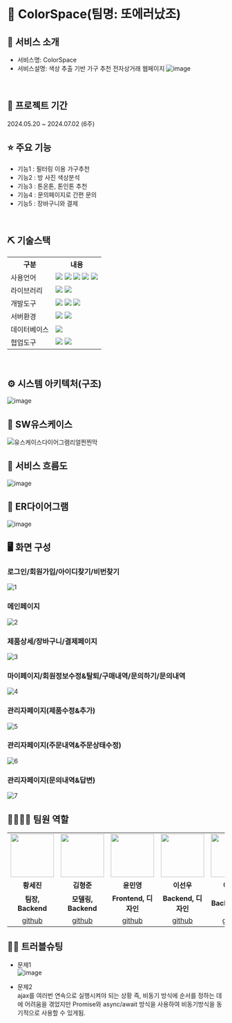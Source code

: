 # 📎 ColorSpace(팀명: 또에러났조)


## 👀 서비스 소개
* 서비스명: ColorSpace
* 서비스설명: 색상 추출 기반 가구 추천 전자상거래 웹페이지
![image](https://github.com/2024-SMHRD-SW-BigData-1/AgainE/assets/166770486/e52a949f-e709-4415-b233-af2a9b55f0fa)
<br>

## 📅 프로젝트 기간
2024.05.20 ~ 2024.07.02 (6주)
<br>

## ⭐ 주요 기능
* 기능1 : 필터링 이용 가구추천
* 기능2 : 방 사진 색상분석
* 기능3 : 톤온톤, 톤인톤 추천
* 기능4 : 문의페이지로 간편 문의
* 기능5 : 장바구니와 결제
<br>

## ⛏ 기술스택
<table>
    <tr>
        <th>구분</th>
        <th>내용</th>
    </tr>
    <tr>
        <td>사용언어</td>
        <td>
            <img src="https://img.shields.io/badge/Java-007396?style=for-the-badge&logo=java&logoColor=white"/> 
            <img src="https://img.shields.io/badge/Python-DF620E?style=for-the-badge&logo=Python&logoColor=white"/>
            <img src="https://img.shields.io/badge/HTML5-E34F26?style=for-the-badge&logo=HTML5&logoColor=white"/>
            <img src="https://img.shields.io/badge/CSS3-1572B6?style=for-the-badge&logo=CSS3&logoColor=white"/>
            <img src="https://img.shields.io/badge/JavaScript-F7DF1E?style=for-the-badge&logo=JavaScript&logoColor=white"/>
        </td>
    </tr>
    <tr>
        <td>라이브러리</td>
        <td>
            <img src="https://img.shields.io/badge/YOLOv5s-6107B0?style=for-the-badge&logo=YOLOv5s&logoColor=white"/>
            <img src="https://img.shields.io/badge/KMeans Clustering-EA2795?style=for-the-badge&logo=KMeans Clustering&logoColor=white"/>
        </td>
    </tr>
    <tr>
        <td>개발도구</td>
        <td>
            <img src="https://img.shields.io/badge/Eclipse-2C2255?style=for-the-badge&logo=Eclipse&logoColor=white"/>
            <img src="https://img.shields.io/badge/VSCode-007ACC?style=for-the-badge&logo=VisualStudioCode&logoColor=white"/>
            <img src="https://img.shields.io/badge/Jupyter-DF620E?style=for-the-badge&logo=Jupyter&logoColor=white"/>
        </td>
    </tr>
    <tr>
        <td>서버환경</td>
        <td>
            <img src="https://img.shields.io/badge/Apache Tomcat-D22128?style=for-the-badge&logo=Apache Tomcat&logoColor=white"/>
            <img src="https://img.shields.io/badge/Flask-0A91C7?style=for-the-badge&logo=Flask&logoColor=white"/>
        </td>
    </tr>
    <tr>
        <td>데이터베이스</td>
        <td>
            <img src="https://img.shields.io/badge/MySQL-2C79D1?style=for-the-badge&logo=MySQL&logoColor=white"/>
        </td>
    </tr>
    <tr>
        <td>협업도구</td>
        <td>
            <img src="https://img.shields.io/badge/GitHub-181717?style=for-the-badge&logo=GitHub&logoColor=white"/>
            <img src="https://img.shields.io/badge/Notion-1E2328?style=for-the-badge&logo=Notion&logoColor=white"/>
        </td>
    </tr>
</table>


<br>

## ⚙ 시스템 아키텍처(구조)
![image](https://github.com/user-attachments/assets/e80b34ed-667d-442c-8202-1beedc0018c3)
<br>

## 📌 SW유스케이스
![유스케이스다이어그램리얼찐찐막](https://github.com/2024-SMHRD-SW-BigData-1/AgainE/assets/166770486/04e33398-8282-4d91-9dd1-1e87254acb2d)
<br>

## 📌 서비스 흐름도
![image](https://github.com/2024-SMHRD-SW-BigData-1/AgainE/assets/166770486/4cc4984a-cdc2-4b38-86d9-2dd97080178f)
<br>

## 📌 ER다이어그램
![image](https://github.com/2024-SMHRD-SW-BigData-1/AgainE/assets/166770486/bdbc05c5-0227-4a90-9c0b-1a05b4b53972)
<br>

## 🖥 화면 구성

### 로그인/회원가입/아이디찾기/비번찾기
![1](https://github.com/2024-SMHRD-SW-BigData-1/AgainE/assets/166770486/fc1bdace-8522-4007-a549-93d9564e069c)
<br>

### 메인페이지
![2](https://github.com/2024-SMHRD-SW-BigData-1/AgainE/assets/166770486/a600dd6c-1122-4ca2-89b9-4502e108a774)
<br>

### 제품상세/장바구니/결제페이지
![3](https://github.com/2024-SMHRD-SW-BigData-1/AgainE/assets/166770486/f71bb073-a053-4f7e-9faf-94f6dd338c47)
<br>

### 마이페이지/회원정보수정&탈퇴/구매내역/문의하기/문의내역
![4](https://github.com/2024-SMHRD-SW-BigData-1/AgainE/assets/166770486/4e2e2f01-6d26-4555-8025-7e69d9dcf86e)
<br>

### 관리자페이지(제품수정&추가)
![5](https://github.com/2024-SMHRD-SW-BigData-1/AgainE/assets/166770486/34a1238a-5be1-4bc6-a912-867e7949c050)
<br>

### 관리자페이지(주문내역&주문상태수정)
![6](https://github.com/2024-SMHRD-SW-BigData-1/AgainE/assets/166770486/a6e5a4ad-6cb0-487e-a450-8c75b7b02dbd)
<br>

### 관리자페이지(문의내역&답변)
![7](https://github.com/2024-SMHRD-SW-BigData-1/AgainE/assets/166770486/1069734e-2c36-42c6-9184-baa330b584c6)
<br>

## 👨‍👩‍👦‍👦 팀원 역할
<table>
  <tr>
    <td align="center"><img src="https://github.com/2024-SMHRD-SW-BigData-1/AgainE/assets/166770486/23a03bad-2905-4a97-b62f-c5cc343fdb62" width="100" height="100"/></td>
    <td align="center"><img src="https://github.com/2024-SMHRD-SW-BigData-1/AgainE/assets/166770486/7df4aa78-2664-48b6-abc4-1ecea4b8f536" width="100" height="100"/></td>
    <td align="center"><img src="https://github.com/2024-SMHRD-SW-BigData-1/AgainE/assets/166770486/4014d85b-8714-4ee1-b361-c05ccb31e0ff" width="100" height="100"/></td>
    <td align="center"><img src="https://github.com/2024-SMHRD-SW-BigData-1/AgainE/assets/166770486/d611a067-ec49-42bb-9070-33a4e134b082" width="100" height="100"/></td>
    <td align="center"><img src="https://github.com/2024-SMHRD-SW-BigData-1/AgainE/assets/166770486/d68acdb9-75f1-4365-be59-2be83c339b62" width="100" height="100"/></td>

  </tr>
  <tr>
    <td align="center"><strong>황세진</strong></td>
    <td align="center"><strong>김형준</strong></td>
    <td align="center"><strong>윤민영</strong></td>
    <td align="center"><strong>이선우</strong></td>
    <td align="center"><strong>이슬기</strong></td>
  </tr>
  <tr>
    <td align="center"><b>팀장, Backend</b></td>
    <td align="center"><b>모델링, Backend</b></td>
    <td align="center"><b>Frontend, 디자인</b></td>
    <td align="center"><b>Backend, 디자인</b></td>
    <td align="center"><b>Backend, DB</b></td>
  </tr>
  <tr>
    <td align="center"><a href="https://github.com/Hsejin" target='_blank'>github</a></td>
    <td align="center"><a href="https://github.com/xm4hy" target='_blank'>github</a></td>
    <td align="center"><a href="https://github.com/Yun-Min-Young" target='_blank'>github</a></td>
    <td align="center"><a href="https://github.com/woolee0822" target='_blank'>github</a></td>
    <td align="center"><a href="https://github.com/ss2ul" target='_blank'>github</a></td>
  </tr>
</table>

## 🤾‍♂️ 트러블슈팅

* 문제1<br>
 ![image](https://github.com/2024-SMHRD-SW-BigData-1/AgainE/assets/166770486/ce73ef4e-6679-46f7-82c8-002f8e2e8a1e)

 
* 문제2<br>
  ajax를 여러번 연속으로 실행시켜야 되는 상황 즉, 비동기 방식에 순서를 정하는 데에 어려움을 겪었지만
  Promise와 async/await 방식을 사용하여 비동기방식을 동기적으로 사용할 수 있게됨.
